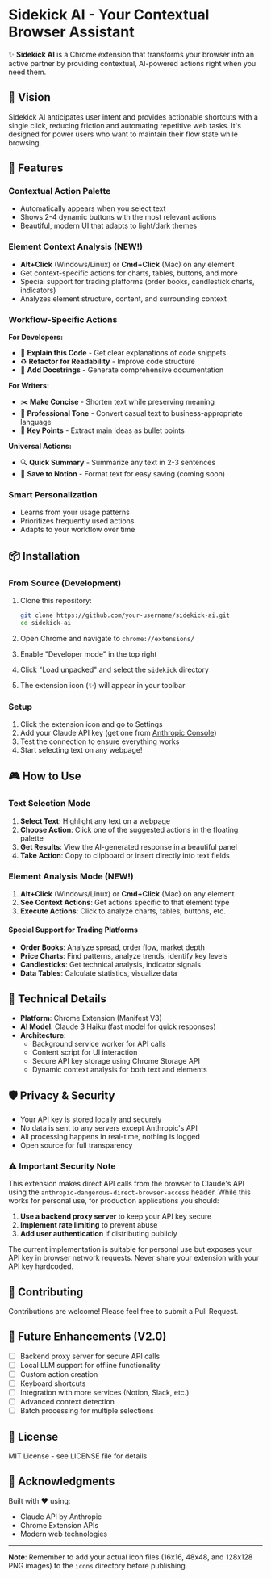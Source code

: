 # Sidekick AI - Your Contextual Browser Assistant

✨ **Sidekick AI** is a Chrome extension that transforms your browser into an active partner by providing contextual, AI-powered actions right when you need them.

## 🎯 Vision

Sidekick AI anticipates user intent and provides actionable shortcuts with a single click, reducing friction and automating repetitive web tasks. It's designed for power users who want to maintain their flow state while browsing.

## 🚀 Features

### Contextual Action Palette
- Automatically appears when you select text
- Shows 2-4 dynamic buttons with the most relevant actions
- Beautiful, modern UI that adapts to light/dark themes

### Element Context Analysis (NEW!)
- **Alt+Click** (Windows/Linux) or **Cmd+Click** (Mac) on any element
- Get context-specific actions for charts, tables, buttons, and more
- Special support for trading platforms (order books, candlestick charts, indicators)
- Analyzes element structure, content, and surrounding context

### Workflow-Specific Actions

**For Developers:**
- 📜 **Explain this Code** - Get clear explanations of code snippets
- ♻️ **Refactor for Readability** - Improve code structure
- 💬 **Add Docstrings** - Generate comprehensive documentation

**For Writers:**
- ✂️ **Make Concise** - Shorten text while preserving meaning
- 👔 **Professional Tone** - Convert casual text to business-appropriate language
- 📝 **Key Points** - Extract main ideas as bullet points

**Universal Actions:**
- 🔍 **Quick Summary** - Summarize any text in 2-3 sentences
- 💾 **Save to Notion** - Format text for easy saving (coming soon)

### Smart Personalization
- Learns from your usage patterns
- Prioritizes frequently used actions
- Adapts to your workflow over time

## 📦 Installation

### From Source (Development)

1. Clone this repository:
   ```bash
   git clone https://github.com/your-username/sidekick-ai.git
   cd sidekick-ai
   ```

2. Open Chrome and navigate to `chrome://extensions/`

3. Enable "Developer mode" in the top right

4. Click "Load unpacked" and select the `sidekick` directory

5. The extension icon (✨) will appear in your toolbar

### Setup

1. Click the extension icon and go to Settings
2. Add your Claude API key (get one from [Anthropic Console](https://console.anthropic.com/api-keys))
3. Test the connection to ensure everything works
4. Start selecting text on any webpage!

## 🎮 How to Use

### Text Selection Mode
1. **Select Text**: Highlight any text on a webpage
2. **Choose Action**: Click one of the suggested actions in the floating palette
3. **Get Results**: View the AI-generated response in a beautiful panel
4. **Take Action**: Copy to clipboard or insert directly into text fields

### Element Analysis Mode (NEW!)
1. **Alt+Click** (Windows/Linux) or **Cmd+Click** (Mac) on any element
2. **See Context Actions**: Get actions specific to that element type
3. **Execute Actions**: Click to analyze charts, tables, buttons, etc.

#### Special Support for Trading Platforms
- **Order Books**: Analyze spread, order flow, market depth
- **Price Charts**: Find patterns, analyze trends, identify key levels
- **Candlesticks**: Get technical analysis, indicator signals
- **Data Tables**: Calculate statistics, visualize data

## 🔧 Technical Details

- **Platform**: Chrome Extension (Manifest V3)
- **AI Model**: Claude 3 Haiku (fast model for quick responses)
- **Architecture**: 
  - Background service worker for API calls
  - Content script for UI interaction
  - Secure API key storage using Chrome Storage API
  - Dynamic context analysis for both text and elements

## 🛡️ Privacy & Security

- Your API key is stored locally and securely
- No data is sent to any servers except Anthropic's API
- All processing happens in real-time, nothing is logged
- Open source for full transparency

### ⚠️ Important Security Note

This extension makes direct API calls from the browser to Claude's API using the `anthropic-dangerous-direct-browser-access` header. While this works for personal use, for production applications you should:

1. **Use a backend proxy server** to keep your API key secure
2. **Implement rate limiting** to prevent abuse
3. **Add user authentication** if distributing publicly

The current implementation is suitable for personal use but exposes your API key in browser network requests. Never share your extension with your API key hardcoded.

## 🤝 Contributing

Contributions are welcome! Please feel free to submit a Pull Request.

## 📝 Future Enhancements (V2.0)

- [ ] Backend proxy server for secure API calls
- [ ] Local LLM support for offline functionality
- [ ] Custom action creation
- [ ] Keyboard shortcuts
- [ ] Integration with more services (Notion, Slack, etc.)
- [ ] Advanced context detection
- [ ] Batch processing for multiple selections

## 📄 License

MIT License - see LICENSE file for details

## 🙏 Acknowledgments

Built with ❤️ using:
- Claude API by Anthropic
- Chrome Extension APIs
- Modern web technologies

---

**Note**: Remember to add your actual icon files (16x16, 48x48, and 128x128 PNG images) to the `icons` directory before publishing.